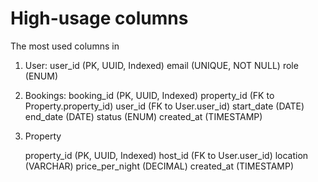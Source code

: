 # High-usage columns

The most used columns in

1. User:
   user_id (PK, UUID, Indexed)
   email (UNIQUE, NOT NULL)
   role (ENUM)

2. Bookings:
   booking_id (PK, UUID, Indexed)
   property_id (FK to Property.property_id)
   user_id (FK to User.user_id)
   start_date (DATE)
   end_date (DATE)
   status (ENUM)
   created_at (TIMESTAMP)

3. Property

   property_id (PK, UUID, Indexed)
   host_id (FK to User.user_id)
   location (VARCHAR)
   price_per_night (DECIMAL)
   created_at (TIMESTAMP)
